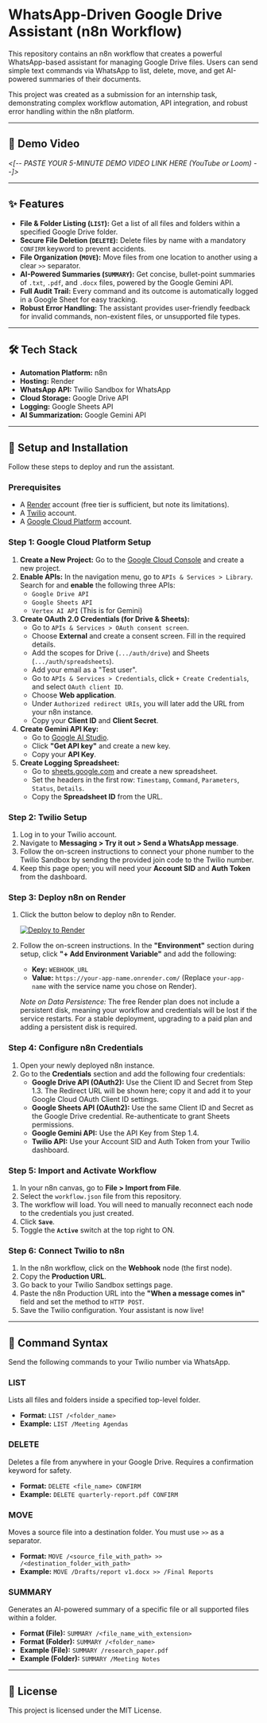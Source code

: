 # WhatsApp-Driven Google Drive Assistant (n8n Workflow)

This repository contains an n8n workflow that creates a powerful WhatsApp-based assistant for managing Google Drive files. Users can send simple text commands via WhatsApp to list, delete, move, and get AI-powered summaries of their documents.

This project was created as a submission for an internship task, demonstrating complex workflow automation, API integration, and robust error handling within the n8n platform.

---

## 🎥 Demo Video

*<[-- PASTE YOUR 5-MINUTE DEMO VIDEO LINK HERE (YouTube or Loom) --]>*

---

## ✨ Features

* **File & Folder Listing (`LIST`):** Get a list of all files and folders within a specified Google Drive folder.
* **Secure File Deletion (`DELETE`):** Delete files by name with a mandatory `CONFIRM` keyword to prevent accidents.
* **File Organization (`MOVE`):** Move files from one location to another using a clear `>>` separator.
* **AI-Powered Summaries (`SUMMARY`):** Get concise, bullet-point summaries of `.txt`, `.pdf`, and `.docx` files, powered by the Google Gemini API.
* **Full Audit Trail:** Every command and its outcome is automatically logged in a Google Sheet for easy tracking.
* **Robust Error Handling:** The assistant provides user-friendly feedback for invalid commands, non-existent files, or unsupported file types.

---

## 🛠️ Tech Stack

* **Automation Platform:** n8n
* **Hosting:** Render
* **WhatsApp API:** Twilio Sandbox for WhatsApp
* **Cloud Storage:** Google Drive API
* **Logging:** Google Sheets API
* **AI Summarization:** Google Gemini API

---

## 🚀 Setup and Installation

Follow these steps to deploy and run the assistant.

### **Prerequisites**

* A [Render](https://render.com/) account (free tier is sufficient, but note its limitations).
* A [Twilio](https://www.twilio.com/) account.
* A [Google Cloud Platform](https://cloud.google.com/) account.

### **Step 1: Google Cloud Platform Setup**

1.  **Create a New Project:** Go to the [Google Cloud Console](https://console.cloud.google.com/) and create a new project.
2.  **Enable APIs:** In the navigation menu, go to `APIs & Services > Library`. Search for and **enable** the following three APIs:
    * `Google Drive API`
    * `Google Sheets API`
    * `Vertex AI API` (This is for Gemini)
3.  **Create OAuth 2.0 Credentials (for Drive & Sheets):**
    * Go to `APIs & Services > OAuth consent screen`.
    * Choose **External** and create a consent screen. Fill in the required details.
    * Add the scopes for Drive (`.../auth/drive`) and Sheets (`.../auth/spreadsheets`).
    * Add your email as a "Test user".
    * Go to `APIs & Services > Credentials`, click `+ Create Credentials`, and select `OAuth client ID`.
    * Choose **Web application**.
    * Under `Authorized redirect URIs`, you will later add the URL from your n8n instance.
    * Copy your **Client ID** and **Client Secret**.
4.  **Create Gemini API Key:**
    * Go to [Google AI Studio](https://aistudio.google.com/).
    * Click **"Get API key"** and create a new key.
    * Copy your **API Key**.
5.  **Create Logging Spreadsheet:**
    * Go to [sheets.google.com](https://sheets.google.com/) and create a new spreadsheet.
    * Set the headers in the first row: `Timestamp`, `Command`, `Parameters`, `Status`, `Details`.
    * Copy the **Spreadsheet ID** from the URL.

### **Step 2: Twilio Setup**

1.  Log in to your Twilio account.
2.  Navigate to **Messaging > Try it out > Send a WhatsApp message**.
3.  Follow the on-screen instructions to connect your phone number to the Twilio Sandbox by sending the provided join code to the Twilio number.
4.  Keep this page open; you will need your **Account SID** and **Auth Token** from the dashboard.

### **Step 3: Deploy n8n on Render**

1.  Click the button below to deploy n8n to Render.

    [![Deploy to Render](https://render.com/images/deploy-to-render-button.svg)](https://render.com/deploy?repo=https://github.com/n8n-io/n8n-render)

2.  Follow the on-screen instructions. In the **"Environment"** section during setup, click **"+ Add Environment Variable"** and add the following:
    * **Key:** `WEBHOOK_URL`
    * **Value:** `https://your-app-name.onrender.com/` (Replace `your-app-name` with the service name you chose on Render).

    *Note on Data Persistence:* The free Render plan does not include a persistent disk, meaning your workflow and credentials will be lost if the service restarts. For a stable deployment, upgrading to a paid plan and adding a persistent disk is required.

### **Step 4: Configure n8n Credentials**

1.  Open your newly deployed n8n instance.
2.  Go to the **Credentials** section and add the following four credentials:
    * **Google Drive API (OAuth2):** Use the Client ID and Secret from Step 1.3. The Redirect URL will be shown here; copy it and add it to your Google Cloud OAuth Client ID settings.
    * **Google Sheets API (OAuth2):** Use the same Client ID and Secret as the Google Drive credential. Re-authenticate to grant Sheets permissions.
    * **Google Gemini API:** Use the API Key from Step 1.4.
    * **Twilio API:** Use your Account SID and Auth Token from your Twilio dashboard.

### **Step 5: Import and Activate Workflow**

1.  In your n8n canvas, go to **File > Import from File**.
2.  Select the `workflow.json` file from this repository.
3.  The workflow will load. You will need to manually reconnect each node to the credentials you just created.
4.  Click **`Save`**.
5.  Toggle the **`Active`** switch at the top right to ON.

### **Step 6: Connect Twilio to n8n**

1.  In the n8n workflow, click on the **Webhook** node (the first node).
2.  Copy the **Production URL**.
3.  Go back to your Twilio Sandbox settings page.
4.  Paste the n8n Production URL into the **"When a message comes in"** field and set the method to `HTTP POST`.
5.  Save the Twilio configuration. Your assistant is now live!

---

## 🤖 Command Syntax

Send the following commands to your Twilio number via WhatsApp.

### **LIST**
Lists all files and folders inside a specified top-level folder.
* **Format:** `LIST /<folder_name>`
* **Example:** `LIST /Meeting Agendas`

### **DELETE**
Deletes a file from anywhere in your Google Drive. Requires a confirmation keyword for safety.
* **Format:** `DELETE <file_name> CONFIRM`
* **Example:** `DELETE quarterly-report.pdf CONFIRM`

### **MOVE**
Moves a source file into a destination folder. You must use `>>` as a separator.
* **Format:** `MOVE /<source_file_with_path> >> /<destination_folder_with_path>`
* **Example:** `MOVE /Drafts/report v1.docx >> /Final Reports`

### **SUMMARY**
Generates an AI-powered summary of a specific file or all supported files within a folder.
* **Format (File):** `SUMMARY /<file_name_with_extension>`
* **Format (Folder):** `SUMMARY /<folder_name>`
* **Example (File):** `SUMMARY /research_paper.pdf`
* **Example (Folder):** `SUMMARY /Meeting Notes`

---

## 📄 License

This project is licensed under the MIT License.
